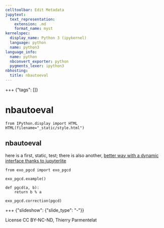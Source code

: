 ```yaml
---
celltoolbar: Edit Metadata
jupytext:
  text_representation:
    extension: .md
    format_name: myst
kernelspec:
  display_name: Python 3 (ipykernel)
  language: python
  name: python3
language_info:
  name: python
  nbconvert_exporter: python
  pygments_lexer: ipython3
nbhosting:
  title: nbautoeval
---
```


+++ {"tags": []}

# nbautoeval

```{code-cell} ipython3
from IPython.display import HTML
HTML(filename="_static/style.html")
```

## nbautoeval

here is a first, static, test; there is also another, [better way with a dynamic interface thanks to jupyterlite](label-nbautoeval-dynamic)

```{code-cell} ipython3
from exo_pgcd import exo_pgcd

exo_pgcd.example()
```

```{code-cell} ipython3
def pgcd(a, b):
    return b % a
```

```{code-cell} ipython3
exo_pgcd.correction(pgcd)
```

+++ {"slideshow": {"slide_type": "-"}}

License CC BY-NC-ND, Thierry Parmentelat
